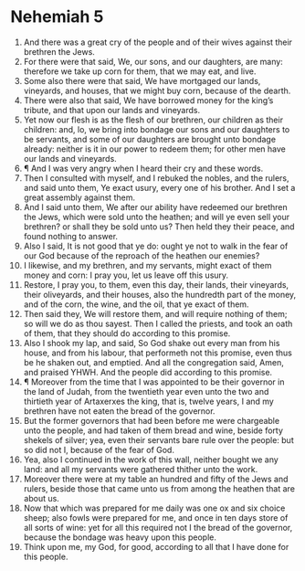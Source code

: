﻿# Nehemiah 5
1. And there was a great cry of the people and of their wives against their brethren the Jews. 
2. For there were that said, We, our sons, and our daughters, are many: therefore we take up corn for them, that we may eat, and live. 
3. Some also there were that said, We have mortgaged our lands, vineyards, and houses, that we might buy corn, because of the dearth. 
4. There were also that said, We have borrowed money for the king’s tribute, and that upon our lands and vineyards. 
5. Yet now our flesh is as the flesh of our brethren, our children as their children: and, lo, we bring into bondage our sons and our daughters to be servants, and some of our daughters are brought unto bondage already: neither is it in our power to redeem them; for other men have our lands and vineyards. 
6. ¶ And I was very angry when I heard their cry and these words. 
7. Then I consulted with myself, and I rebuked the nobles, and the rulers, and said unto them, Ye exact usury, every one of his brother. And I set a great assembly against them. 
8. And I said unto them, We after our ability have redeemed our brethren the Jews, which were sold unto the heathen; and will ye even sell your brethren? or shall they be sold unto us? Then held they their peace, and found nothing to answer. 
9. Also I said, It is not good that ye do: ought ye not to walk in the fear of our God because of the reproach of the heathen our enemies? 
10. I likewise, and my brethren, and my servants, might exact of them money and corn: I pray you, let us leave off this usury. 
11. Restore, I pray you, to them, even this day, their lands, their vineyards, their oliveyards, and their houses, also the hundredth part of the money, and of the corn, the wine, and the oil, that ye exact of them. 
12. Then said they, We will restore them, and will require nothing of them; so will we do as thou sayest. Then I called the priests, and took an oath of them, that they should do according to this promise. 
13. Also I shook my lap, and said, So God shake out every man from his house, and from his labour, that performeth not this promise, even thus be he shaken out, and emptied. And all the congregation said, Amen, and praised YHWH. And the people did according to this promise. 
14. ¶ Moreover from the time that I was appointed to be their governor in the land of Judah, from the twentieth year even unto the two and thirtieth year of Artaxerxes the king, that is, twelve years, I and my brethren have not eaten the bread of the governor. 
15. But the former governors that had been before me were chargeable unto the people, and had taken of them bread and wine, beside forty shekels of silver; yea, even their servants bare rule over the people: but so did not I, because of the fear of God. 
16. Yea, also I continued in the work of this wall, neither bought we any land: and all my servants were gathered thither unto the work. 
17. Moreover there were at my table an hundred and fifty of the Jews and rulers, beside those that came unto us from among the heathen that are about us. 
18. Now that which was prepared for me daily was one ox and six choice sheep; also fowls were prepared for me, and once in ten days store of all sorts of wine: yet for all this required not I the bread of the governor, because the bondage was heavy upon this people. 
19. Think upon me, my God, for good, according to all that I have done for this people. 
